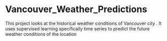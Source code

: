 # Vancouver_Weather_Predictions

This project looks at the historical weather conditions of Vancouver city . It uses supervised learning specifically time series to predict the future weather conditions of the location
